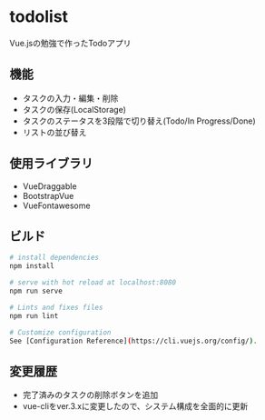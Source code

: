 # todolist

Vue.jsの勉強で作ったTodoアプリ

## 機能
* タスクの入力・編集・削除
* タスクの保存(LocalStorage)
* タスクのステータスを3段階で切り替え(Todo/In Progress/Done)
* リストの並び替え

## 使用ライブラリ

* VueDraggable
* BootstrapVue
* VueFontawesome

## ビルド

``` bash
# install dependencies
npm install

# serve with hot reload at localhost:8080
npm run serve

# Lints and fixes files
npm run lint

# Customize configuration
See [Configuration Reference](https://cli.vuejs.org/config/).
```

## 変更履歴
* 完了済みのタスクの削除ボタンを追加
* vue-cliをver.3.xに変更したので、システム構成を全面的に更新